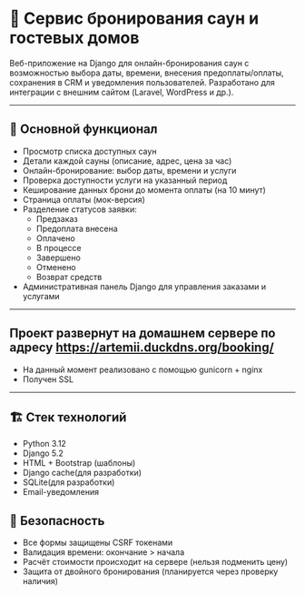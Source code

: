 # 🧖 Сервис бронирования саун и гостевых домов

Веб-приложение на Django для онлайн-бронирования саун с возможностью выбора даты, времени, внесения предоплаты/оплаты, сохранения в CRM и уведомления пользователей. Разработано для интеграции с внешним сайтом (Laravel, WordPress и др.).

---

## 🚀 Основной функционал

- Просмотр списка доступных саун
- Детали каждой сауны (описание, адрес, цена за час)
- Онлайн-бронирование: выбор даты, времени и услуги
- Проверка доступности услуги на указанный период
- Кеширование данных брони до момента оплаты (на 10 минут)
- Страница оплаты (мок-версия)
- Разделение статусов заявки:
  - Предзаказ
  - Предоплата внесена
  - Оплачено
  - В процессе
  - Завершено
  - Отменено
  - Возврат средств
- Административная панель Django для управления заказами и услугами

---

## Проект развернут на домашнем сервере по адресу https://artemii.duckdns.org/booking/

- На данный момент реализовано с помощью gunicorn + nginx
- Получен SSL

---

## 🏗️ Стек технологий

- Python 3.12
- Django 5.2
- HTML + Bootstrap (шаблоны)
- Django cache(для разработки)
- SQLite(для разработки)
- Email-уведомления 

## 🔐 Безопасность

- Все формы защищены CSRF токенами
- Валидация времени: окончание > начала
- Расчёт стоимости происходит на сервере (нельзя подменить цену)
- Защита от двойного бронирования (планируется через проверку наличия)

